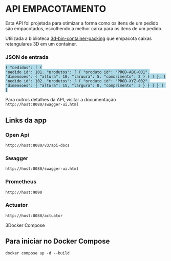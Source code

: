<h1>API EMPACOTAMENTO</h1>


<p>Esta API foi projetada para otimizar a forma como os itens de um pedido são empacotados, escolhendo a melhor caixa para os itens de um pedido.</p>

<p></p>

Utilizada a biblioteca [3d-bin-container-packing](https://github.com/skjolber/3d-bin-container-packing) que empacota caixas retangulares 3D em um container.

<h3>JSON de entrada<br></h3>


<span style="background-color: lightblue;"><code>{
"pedidos": [
    {
      "pedido_id": 101,
      "produtos": [
        {
          "produto_id": "PROD-ABC-001",
          "dimensoes": {
            "altura": 10,
            "largura": 5,
            "comprimento": 2
          }
        }
      ]
    },
    {
      "pedido_id": 102,
      "produtos": [
        {
          "produto_id": "PROD-XYZ-002",
          "dimensoes": {
            "altura": 15,
            "largura": 8,
            "comprimento": 3
          }
        }
      ]
    }
  ]
}
</code>
</span>

Para outros detalhes da API, visitar a documentação <code>http://host:8080/swagger-ui.html</code>



<h2>Links da app</h2>

<h3>Open Api</h3>
<code>http://host:8080/v3/api-docs</code>

<h3>Swagger</h3>
<code>http://host:8080/swagger-ui.html</code>

<h3>Prometheus</h3>
<code>http://host:9090</code>

<h3>Actuator</h3>
<code>http://host:8080/actuator</code>

<h>3Docker Compose</h3>

<h2>Para iniciar no Docker Compose</h2>
<code>docker compose up -d --build</code>


